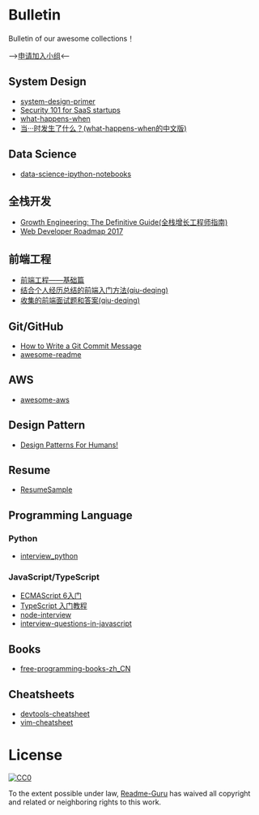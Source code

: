 # Bulletin
Bulletin of our awesome collections！

-->[申请加入小组](https://github.com/Readme-Guru/Bulletin/issues/2)<--

## System Design
- [system-design-primer](https://github.com/donnemartin/system-design-primer)
- [Security 101 for SaaS startups](https://github.com/forter/security-101-for-saas-startups)
- [what-happens-when](https://github.com/alex/what-happens-when)
- [当···时发生了什么？(what-happens-when的中文版)](https://github.com/skyline75489/what-happens-when-zh_CN)

## Data Science
- [data-science-ipython-notebooks](https://github.com/donnemartin/data-science-ipython-notebooks)

## 全栈开发
- [Growth Engineering: The Definitive Guide(全栈增长工程师指南)](https://github.com/phodal/growth-ebook)
- [Web Developer Roadmap 2017](https://github.com/kamranahmedse/developer-roadmap)

## 前端工程
- [前端工程——基础篇](https://github.com/fouber/blog/issues/10)
- [结合个人经历总结的前端入门方法(qiu-deqing)](https://github.com/qiu-deqing/FE-learning)
- [收集的前端面试题和答案(qiu-deqing)](https://github.com/qiu-deqing/FE-interview)

## Git/GitHub
- [How to Write a Git Commit Message](https://chris.beams.io/posts/git-commit/)
- [awesome-readme](https://github.com/matiassingers/awesome-readme)

## AWS
- [awesome-aws](https://github.com/donnemartin/awesome-aws)

## Design Pattern
- [Design Patterns For Humans!](https://github.com/kamranahmedse/design-patterns-for-humans)

## Resume
- [ResumeSample](https://github.com/geekcompany/ResumeSample)

## Programming Language
### Python
- [interview_python](https://github.com/Readme-Guru/interview_python)
### JavaScript/TypeScript
- [ECMAScript 6入门](https://github.com/ruanyf/es6tutorial)
- [TypeScript 入门教程](https://github.com/xcatliu/typescript-tutorial)
- [node-interview](https://github.com/ElemeFE/node-interview)
- [interview-questions-in-javascript](https://github.com/kennymkchan/interview-questions-in-javascript)

## Books
- [free-programming-books-zh_CN](https://github.com/justjavac/free-programming-books-zh_CN)

## Cheatsheets
- [devtools-cheatsheet](https://github.com/jaredwilli/devtools-cheatsheet)
- [vim-cheatsheet](https://github.com/hackjutsu/vim-cheatsheet)

# License

[![CC0](http://i.creativecommons.org/p/zero/1.0/88x31.png)](http://creativecommons.org/publicdomain/zero/1.0/)

To the extent possible under law, [Readme-Guru](https://github.com/Readme-Guru) has waived all copyright and related or neighboring rights to this work.
